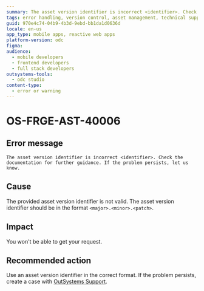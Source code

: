 ```yaml
---
summary: The asset version identifier is incorrect <identifier>. Check the documentation for further guidance. If the problem persists, let us know.
tags: error handling, version control, asset management, technical support, documentation
guid: 970e4c74-04b9-4b3d-9ebd-bb1da1d0636d
locale: en-us
app_type: mobile apps, reactive web apps
platform-version: odc
figma:
audience:
  - mobile developers
  - frontend developers
  - full stack developers
outsystems-tools:
  - odc studio
content-type:
  - error or warning
---
```


# OS-FRGE-AST-40006

## Error message

`The asset version identifier is incorrect <identifier>. Check the documentation for further guidance. If the problem persists, let us know.`

## Cause

The provided asset version identifier is not valid. The asset version identifier should be in the format `<major>.<minor>.<patch>`.

## Impact

You won't be able to get your request.

## Recommended action

Use an asset version identifier in the correct format.
If the problem persists, create a case with [OutSystems Support](https://www.outsystems.com/support/portal/open-support-case?ErrorCode=OS-FRGE-AST-40006).
